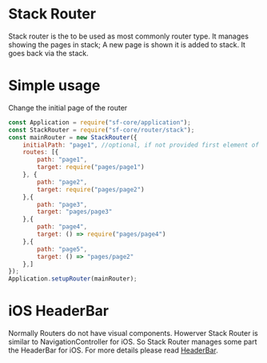 # Stack Router
Stack router is the to be used as most commonly router type. It manages showing the pages in stack; A new page is shown it is added to stack. It goes back via the stack.
# Simple usage
Change the initial page of the router

```javascript
const Application = require("sf-core/application");
const StackRouter = require("sf-core/router/stack");
const mainRouter = new StackRouter({
    initialPath: "page1", //optional, if not provided first element of the routes will be used
    routes: [{
        path: "page1",
        target: require("pages/page1")
    }, {
        path: "page2",
        target: require("pages/page2")
    },{
        path: "page3",
        target: "pages/page3"
    },{
        path: "page4",
        target: () => require("pages/page4")
    },{
        path: "page5",
        target: () => "pages/page2"
    },]
});
Application.setupRouter(mainRouter);
```

# iOS HeaderBar
Normally Routers do not have visual components. Howerver Stack Router is similar to NavigationController for iOS. So Stack Router manages some part the HeaderBar for iOS. For more details please read [HeaderBar](./HeaderBar.md).